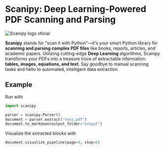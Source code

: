 # Scanipy: Deep Learning-Powered PDF Scanning and Parsing

![Scanipy logo oficial](https://github.com/SVJLucas/Scanipy/assets/60625769/554bd0b6-6f88-4226-a1bc-43dcfa62fd0b)


**Scanipy** stands for "scan it with Python"—it's your smart Python library for **scanning and parsing complex PDF files** like books, reports, articles, and academic papers. Utilizing cutting-edge **Deep Learning** algorithms, Scanipy transforms your PDFs into a treasure trove of extractable information: **tables, images, equations, and text**. Say goodbye to manual scanning tasks and hello to automated, intelligent data extraction.

## Example

Run with

```python
import scanipy

parser = scanipy.Parser()
document = parser.extract("test.pdf")
document.to_markdown(output_folder="output")
```

Visualize the extracted blocks with

```python
document.visualize_pipeline(page=0, step=0)
```